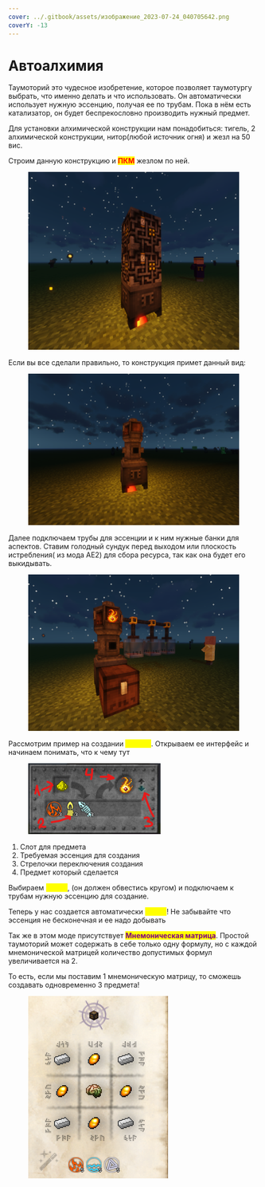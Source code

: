 ```yaml
---
cover: ../.gitbook/assets/изображение_2023-07-24_040705642.png
coverY: -13
---
```


# Автоалхимия

Таумоторий это чудесное изобретение, которое позволяет таумотургу выбрать, что именно делать и что использовать. Он автоматически использует нужную эссенцию, получая ее по трубам. Пока в нём есть катализатор, он будет беспрекословно производить нужный предмет.

Для установки алхимической конструкции нам понадобиться: тигель, 2 алхимической конструкции, нитор(любой источник огня) и жезл на 50 вис.

Строим данную конструкцию и <mark style="color:red;">**ПКМ**</mark> жезлом по ней.&#x20;

<figure><img src="../.gitbook/assets/Снимок экрана 2023-07-23 234203.png" alt=""><figcaption></figcaption></figure>

Если вы все сделали правильно, то конструкция примет данный вид:

<figure><img src="../.gitbook/assets/Снимок экрана 2023-07-24 030951.png" alt=""><figcaption></figcaption></figure>

Далее подключаем трубы для эссенции и к ним нужные банки для аспектов. Ставим голодный сундук перед выходом или плоскость истребления( из мода AE2) для сбора ресурса, так как она будет его выкидывать.

<figure><img src="../.gitbook/assets/image (36).png" alt=""><figcaption></figcaption></figure>

Рассмотрим пример на создании <mark style="color:yellow;">**Нитора**</mark>. Открываем ее интерфейс и начинаем понимать, что к чему тут

<figure><img src="../.gitbook/assets/image (6).png" alt=""><figcaption></figcaption></figure>

1. Слот для предмета
2. Требуемая эссенция для создания
3. Стрелочки переключения создания
4. Предмет который сделается

Выбираем <mark style="color:yellow;">**Нитор**</mark>, (он должен обвестись кругом) и подключаем к трубам нужную эссенцию для создание.

&#x20;Теперь у нас создается автоматически <mark style="color:yellow;">**Нитор**</mark>! Не забывайте что эссенция не бесконечная и ее надо добывать

Так же в этом моде присутствует <mark style="color:purple;">**Мнемоническая матрица**</mark>. Простой таумоторий может содержать в себе только одну формулу, но с каждой мнемонической матрицей количество допустимых формул увеличивается на 2.

То есть, если мы поставим 1 мнемоническую матрицу, то сможешь создавать одновременно 3 предмета!

<figure><img src="../.gitbook/assets/image (34).png" alt=""><figcaption></figcaption></figure>





